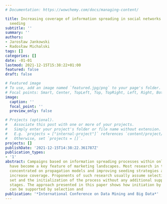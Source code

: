 ```yaml
---
# Documentation: https://wowchemy.com/docs/managing-content/

title: Increasing coverage of information spreading in social networks with supporting
  seeding
subtitle: ''
summary: ''
authors:
- Jarosław Jankowski
- Radosław Michalski
tags: []
categories: []
date: -01-01
lastmod: 2021-12-15T15:38:22+01:00
featured: false
draft: false

# Featured image
# To use, add an image named `featured.jpg/png` to your page's folder.
# Focal points: Smart, Center, TopLeft, Top, TopRight, Left, Right, BottomLeft, Bottom, BottomRight.
image:
  caption: ''
  focal_point: ''
  preview_only: false

# Projects (optional).
#   Associate this post with one or more of your projects.
#   Simply enter your project's folder or file name without extension.
#   E.g. `projects = ["internal-project"]` references `content/project/deep-learning/index.md`.
#   Otherwise, set `projects = []`.
projects: []
publishDate: '2021-12-15T14:38:22.361787Z'
publication_types:
- '1'
abstract: Campaigns based on information spreading processes within online networks
  have become a key feature of marketing landscapes. Most research in the field has
  concentrated on propagation models and improving seeding strategies as a way to
  increase coverage. Proponents of such research usually assume selection of seed
  set and the initialization of the process without any additional support in following
  stages. The approach presented in this paper shows how initiation by seed set process
  can be supported by selection and
publication: '*International Conference on Data Mining and Big Data*'
---
```

